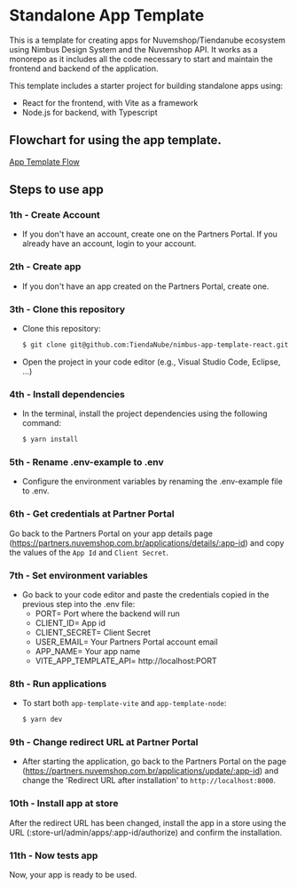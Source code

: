 # Standalone App Template

This is a template for creating apps for Nuvemshop/Tiendanube ecosystem using Nimbus Design System and the Nuvemshop API. It works as a monorepo as it includes all the code necessary to start and maintain the frontend and backend of the application.

This template includes a starter project for building standalone apps using:
 - React for the frontend, with Vite as a framework
 - Node.js for backend, with Typescript

## Flowchart for using the app template.
[App Template Flow](https://miro.com/app/board/uXjVMGmp9Zs=/?share_link_id=535177540410)

## Steps to use app
### 1th - Create Account
- If you don't have an account, create one on the Partners Portal. If you already have an account, login to your account.

### 2th - Create app
- If you don't have an app created on the Partners Portal, create one.

### 3th - Clone this repository
- Clone this repository:
  ```bash
  $ git clone git@github.com:TiendaNube/nimbus-app-template-react.git
  ```
- Open the project in your code editor (e.g., Visual Studio Code, Eclipse, ...)

### 4th - Install dependencies
- In the terminal, install the project dependencies using the following command:
  ```bash
  $ yarn install
  ```

### 5th - Rename .env-example to .env
- Configure the environment variables by renaming the .env-example file to .env.

### 6th - Get credentials at Partner Portal
Go back to the Partners Portal on your app details page (https://partners.nuvemshop.com.br/applications/details/:app-id) and copy the values of the `App Id` and `Client Secret`.

### 7th - Set environment variables
- Go back to your code editor and paste the credentials copied in the previous step into the .env file:
  - PORT= Port where the backend will run
  - CLIENT_ID= App id
  - CLIENT_SECRET= Client Secret
  - USER_EMAIL= Your Partners Portal account email
  - APP_NAME= Your app name
  - VITE_APP_TEMPLATE_API= http://localhost:PORT

### 8th - Run applications
- To start both `app-template-vite` and `app-template-node`:
  ```bash
  $ yarn dev
  ```

### 9th - Change redirect URL at Partner Portal
- After starting the application, go back to the Partners Portal on the page (https://partners.nuvemshop.com.br/applications/update/:app-id) and change the 'Redirect URL after installation' to `http://localhost:8000`.

### 10th - Install app at store
After the redirect URL has been changed, install the app in a store using the URL (:store-url/admin/apps/:app-id/authorize) and confirm the installation.

### 11th - Now tests app
Now, your app is ready to be used.